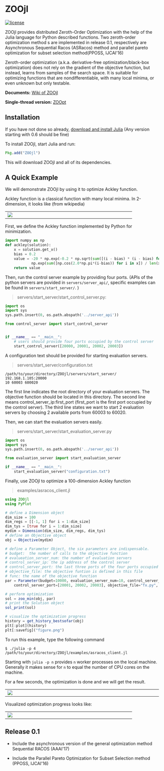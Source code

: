 # ZOOjl

[![license](https://img.shields.io/github/license/mashape/apistatus.svg?maxAge=2592000)](https://github.com/eyounx/ZOOjl/blob/master/LICENSE)

ZOOjl provides distributed Zeroth-Order Optimization with the help of the Julia language for Python described functions. Two  zeroth-order optimization method s are implemented in release 0.1, respectively are Asynchronous Sequential Racos  (ASRacos) method and parallel pareto optimization for subset selection method(PPOSS, IJCAI'16)

Zeroth-order optimization (a.k.a. derivative-free optimization/black-box optimization) does not rely on the gradient of the objective function, but instead, learns from samples of the search space. It is suitable for optimizing functions that are nondifferentiable, with many local minima, or even unknown but only testable.

**Documents:** [Wiki of ZOOjl]()

**Single-thread version:** [ZOOpt](https://github.com/eyounx/ZOOpt)

## Installation

If you have not done so already, [download and install Julia](http://julialang.org/downloads/) (Any version starting with 0.6 should be fine)

To install ZOOjl, start Julia and run:

```julia
Pkg.add("ZOOjl")
```

This will download ZOOjl and all of its dependencies.

## A Quick Example

We will demonstrate ZOOjl by using it to optimize Ackley function.

Ackley function is a classical function with many local minima. In 2-dimension, it looks like (from wikipedia)

<table border=0><tr><td width="400px"><img src="https://upload.wikimedia.org/wikipedia/commons/thumb/9/98/Ackley%27s_function.pdf/page1-400px-Ackley%27s_function.pdf.jpg"/></td></tr></table>

First, we define the Ackley function implemented by Python for minimization.

```python
import numpy as np
def ackley(solution):
    x = solution.get_x()
    bias = 0.2
    value = -20 * np.exp(-0.2 * np.sqrt(sum([(i - bias) * (i - bias) for i in x]) / len(x))) - \
            np.exp(sum([np.cos(2.0*np.pi*(i-bias)) for i in x]) / len(x)) + 20.0 + np.e
    return value	
```

Then, run the control server example by providing four ports.  (APIs of the python servers are povided in `servers/server_api/`, specific examples can be found in `servers/start_server/`. )

>  servers/start_server/start_control_server.py:

```python
import os
import sys
sys.path.insert(0, os.path.abspath('../server_api'))

from control_server import start_control_server


if __name__ == "__main__":
    # users should provide four ports occupied by the control server
    start_control_server([20000, 20001, 20002, 20003])
```

A configuration text should be provided for starting evaluation servers.

> servers/start_server/configuration.txt

```
/path/to/your/directory/ZOOjl/servers/start_server/
192.168.1.105:20000
10 60003 600020
```

The first line indicates the root directory of  your evaluation servers. The objective function should be located in this directory. The second line means control_server_ip:first_port (first_port is the first port occupied by the control server). The third line states we want to start 2 evaluation servers by choosing 2 available ports from 60003 to 60020.

Then, we can start the evaluation servers easily. 

>  servers/start_server/start_evaluation_server.py

```python
import os
import sys
sys.path.insert(0, os.path.abspath('../server_api'))

from evaluation_server import start_evaluation_server

if __name__ == "__main__":
    start_evaluation_server("configuration.txt")
```

Finally, use ZOOjl to optimize a 100-dimension Ackley function 

> examples/asracos_client.jl

```julia
using ZOOjl
using PyPlot

# define a Dimension object
dim_size = 100
dim_regs = [[-1, 1] for i = 1:dim_size]
dim_tys = [true for i = 1:dim_size]
mydim = Dimension(dim_size, dim_regs, dim_tys)
# define an Objective object
obj = Objective(mydim)

# define a Parameter Object, the six parameters are indispensable.
# budget:  the number of calls to the objective function
# evalueation_server_num: the number of evaluation servers
# control_server_ip: the ip address of the control server
# control_server_port: the last three ports of the four ports occupied by the control server
# objective_file: the objective funtion is defined in this file
# func: the name of the objective function
par = Parameter(budget=10000, evaluation_server_num=10, control_server_ip="192.168.1.105",
    control_server_port=[20001, 20002, 20003], objective_file="fx.py", func="ackley")

# perform optimization
sol = zoo_min(obj, par)
# print the Solution object
sol_print(sol)

# visualize the optimization progress
history = get_history_bestsofar(obj)
plt[:plot](history)
plt[:savefig]("figure.png")
```

To run this example, type the following command

```
$ ./julia -p 4 /path/to/your/directory/ZOOjl/examples/asracos_client.jl
```

Starting with `julia -p n` provides `n` worker processes on the local machine. Generally it makes sense for `n` to equal the number of CPU cores on the machine.

For a few seconds, the optimization is done and we will get the result.

<table border=0><tr><td width="700px"><img src="https://github.com/eyounx/ZOOjl/blob/master/img/result.png"/></td></tr></table>

Visualized optimization progress looks like:

<table border=0><tr><td width="400px"><img src="https://github.com/eyounx/ZOOjl/blob/master/img/figure.png"/></td></tr></table>

## Release 0.1

* Include the asynchronous version of the general optimization method Sequential RACOS (AAAI'17)
* Include the Parallel Pareto Optimization for Subset Selection  method (PPOSS, IJCAI'16)

  ​			
  ​		
  ​	